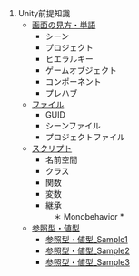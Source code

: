 1. Unity前提知識
   + [画面の見方・単語](#画面の見方・単語)
     - シーン
     - プロジェクト
     - ヒエラルキー
     - ゲームオブジェクト
     - コンポーネント
     - プレハブ
   + [ファイル](#ファイル)
     - GUID
     - シーンファイル
     - プロジェクトファイル
   + [スクリプト](#スクリプト)
     - 名前空間
     - クラス
     - 関数
     - 変数
     - 継承  
     　＊ Monobehavior
       * 
   + [参照型・値型](#参照型・値型)
     - [参照型・値型_Sample1](#参照型・値型_sample1)
     - [参照型・値型_Sample2](#参照型・値型_sample2)
     - [参照型・値型_Sample3](#参照型・値型_sample3)